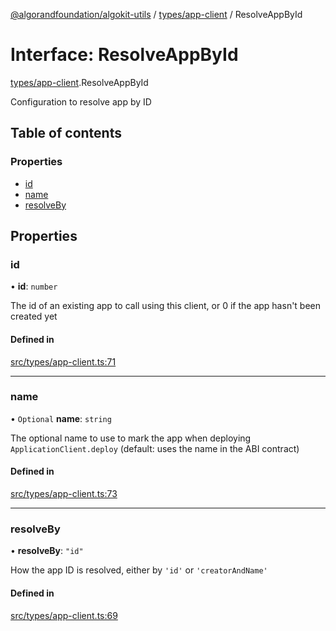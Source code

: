 [@algorandfoundation/algokit-utils](../README.md) / [types/app-client](../modules/types_app_client.md) / ResolveAppById

# Interface: ResolveAppById

[types/app-client](../modules/types_app_client.md).ResolveAppById

Configuration to resolve app by ID

## Table of contents

### Properties

- [id](types_app_client.ResolveAppById.md#id)
- [name](types_app_client.ResolveAppById.md#name)
- [resolveBy](types_app_client.ResolveAppById.md#resolveby)

## Properties

### id

• **id**: `number`

The id of an existing app to call using this client, or 0 if the app hasn't been created yet

#### Defined in

[src/types/app-client.ts:71](https://github.com/algorandfoundation/algokit-utils-ts/blob/main/src/types/app-client.ts#L71)

___

### name

• `Optional` **name**: `string`

The optional name to use to mark the app when deploying `ApplicationClient.deploy` (default: uses the name in the ABI contract)

#### Defined in

[src/types/app-client.ts:73](https://github.com/algorandfoundation/algokit-utils-ts/blob/main/src/types/app-client.ts#L73)

___

### resolveBy

• **resolveBy**: ``"id"``

How the app ID is resolved, either by `'id'` or `'creatorAndName'`

#### Defined in

[src/types/app-client.ts:69](https://github.com/algorandfoundation/algokit-utils-ts/blob/main/src/types/app-client.ts#L69)
